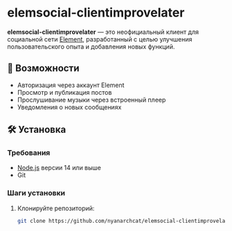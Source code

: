 # elemsocial-clientimprovelater

**elemsocial-clientimprovelater** — это неофициальный клиент для социальной сети [Element](https://elemsocial.com), разработанный с целью улучшения пользовательского опыта и добавления новых функций.

## 🚀 Возможности

- Авторизация через аккаунт Element
- Просмотр и публикация постов
- Прослушивание музыки через встроенный плеер
- Уведомления о новых сообщениях

## 🛠️ Установка

### Требования

- [Node.js](https://nodejs.org/) версии 14 или выше
- Git

### Шаги установки

1. Клонируйте репозиторий:

   ```bash
   git clone https://github.com/nyanarchcat/elemsocial-clientimprovelater.git

